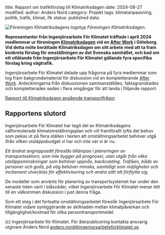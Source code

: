 title: Rapport om trafikförslag till Klimatriksdagen
date: 2024-08-27
modified:
author: Anders Nord
category: Projekt
tags: klimatanpassning, politik, trafik, klimat, ifk
status: published
data:

<div class="post-image-left">
    <img alt="Föreningen Klimatriksdagens logotyp" src="data/Logga_riksdagen.png" />
    <em>Föreningen Klimatriksdagen.</em>
</div>

**Representanter från Ingenjörsarbete För Klimatet träffade i april 2024 medlemmar
ur föreningen <a href="https://klimatriksdagen.se/" target="_blank">Klimatriksdagen</a>
vid en [After Work](/posts/event-aw-2024-03-14) i Göteborg.
Vid detta möte berättade Klimatriksdagen om sitt arbete med att ta fram konkreta
förslag för omställningen av det Svenska samhället, och bad om ett utlåtande
från Ingenjörsarbete För Klimatet gällande fyra specifika förslag kring vägtrafik.**

Ingenjörsarbete För Klimatet delade upp frågorna på fyra medlemmar som tog fram
bakgrundsmaterial för diskussion vid en kompletterande [After Work](/posts/event-aw-2024-04-11).
Anteckningarna från diskussionen sammanställdes, faktagranskades och kompletterades
sedan i flera omgångar för att landa i följande rapport:

<a href="data/rapport-klimatriksdagen-transportfrågor.pdf"
target="_blank">Rapport till Klimatriksdagen angående transportfrågor</a>.

## Rapportens slutord

Ingenjörsarbete För Klimatet har tagit del av Klimatriksdagens välformulerade
klimatomställningsplan och vill framförallt lyfta det behov som pekas ut på flera
ställen i texten att omställningsarbetet behöver utgå ifrån vilken utsläppsbudget
vi har och inte var vi är nu.

*Ett ändrat angreppssätt föreslås tillämpas i planeringen av transportsektorn,
som inte bygger på prognoser, utan utgår från vilka utsläppsminskningar som
behöver uppnås, backcasting. Trafiken, både av personer och gods, på väg behöver
minska, samtidigt som möjligheter och incitament utvecklas för effektivisering
och andra sätt att förflytta sig.*

De modeller som använts för planering av transportsystemet har under den senaste
tiden varit i blåsväder, vilket Ingenjörsarbete För Klimatet menar lett till en
välkommen diskussion i just denna fråga.

Som ett steg i det fortsatta omställningsarbetet föreslår Ingenjörsarbete För
Klimatet vidare synliggörande av skillnaden mellan klimatpåverkan och
tillgänglighet/kostnad för olika persontransportmedel.

(c) Ingenjörsarbete för Klimatet. För återpublicering kontakta ansvarig utgivare
Anders Nord [anders.nord@ingenjorsarbeteforklimatet.se](mailto:anders.nord@ingenjorsarbeteforklimatet.se).
